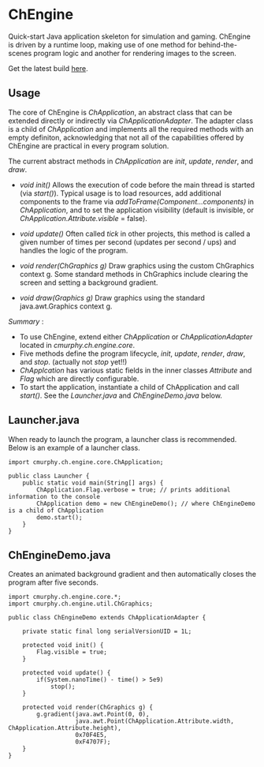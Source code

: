 ChEngine
========

Quick-start Java application skeleton for simulation and gaming. ChEngine is driven by a runtime loop, making use of one method for behind-the-scenes program logic and another for rendering images to the screen. 

Get the latest build [here](https://drive.google.com/folderview?id=0B1V0LqDDmha_UUhjNEpTczlaNnM&usp=drive_web).


Usage
-----
The core of ChEngine is _ChApplication_, an abstract class that can be extended directly or indirectly via _ChApplicationAdapter_. The adapter class is a child of _ChApplication_ and implements all the required methods with an empty definiton, acknowledging that not all of the capabilities offered by ChEngine are practical in every program solution.

The current abstract methods in _ChApplication_ are _init_, _update_, _render_, and _draw_.

- _void init()_
Allows the execution of code before the main thread is started (via _start()_). Typical usage is to load resources, add additional components to the frame via _addToFrame(Component...components)_ in _ChApplication_, and to set the application visibility (default is invisible, or _ChApplication.Attribute.visible_ = false).

- _void update()_
Often called _tick_ in other projects, this method is called a given number of times per second (updates per second / ups) and handles the logic of the program.

- _void render(ChGraphics g)_
Draw graphics using the custom ChGraphics context g. Some standard methods in ChGraphics include clearing the screen and setting a background gradient.

- _void draw(Graphics g)_
Draw graphics using the standard java.awt.Graphics context g.

_Summary_ :
- To use ChEngine, extend either _ChApplication_ or _ChApplicationAdapter_ located in _cmurphy.ch.engine.core_.
- Five methods define the program lifecycle, _init_, _update_, _render_, _draw_, and _stop_. (actually not _stop_ yet!!)
- _ChApplcation_ has various static fields in the inner classes _Attribute_ and _Flag_ which are directly configurable.
- To start the application, instantiate a child of ChApplication and call _start()_. See the _Launcher.java_ and _ChEngineDemo.java_ below.

Launcher.java
-------------
When ready to launch the program, a launcher class is recommended. Below is an example of a launcher class.
```
import cmurphy.ch.engine.core.ChApplication;

public class Launcher {
    public static void main(String[] args) {
        ChApplication.Flag.verbose = true; // prints additional information to the console
        ChApplication demo = new ChEngineDemo(); // where ChEngineDemo is a child of ChApplication
        demo.start();
    }
}
```
ChEngineDemo.java
-----------------
Creates an animated background gradient and then automatically closes the program after five seconds.
```
import cmurphy.ch.engine.core.*;
import cmurphy.ch.engine.util.ChGraphics;

public class ChEngineDemo extends ChApplicationAdapter {
    
    private static final long serialVersionUID = 1L;

    protected void init() {
        Flag.visible = true;
    }

    protected void update() {
        if(System.nanoTime() - time() > 5e9)
            stop();
    }
    
    protected void render(ChGraphics g) {
        g.gradient(java.awt.Point(0, 0),
                   java.awt.Point(ChApplication.Attribute.width, ChApplication.Attribute.height),
                   0x70F4E5,
                   0xF4707F);
    }
}
```
